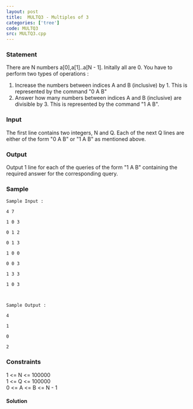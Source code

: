 ```yaml
---
layout: post
title:  MULTQ3 - Multiples of 3
categories: ['tree']
code: MULTQ3
src: MULTQ3.cpp
---
```


### **Statement**

There are N numbers a[0],a[1]..a[N - 1]. Initally all are 0. You have to
perform two types of operations :  
  
1) Increase the numbers between indices A and B (inclusive) by 1. This is
represented by the command "0 A B"  
2) Answer how many numbers between indices A and B (inclusive) are divisible
by 3. This is represented by the command "1 A B".  

### Input

The first line contains two integers, N and Q. Each of the next Q lines are
either of the form "0 A B" or "1 A B" as mentioned above.

### Output

Output 1 line for each of the queries of the form "1 A B" containing the
required answer for the corresponding query.

### Sample

    
    
    Sample Input :
    4 7
    1 0 3
    0 1 2
    0 1 3
    1 0 0
    0 0 3
    1 3 3
    1 0 3
    
    Sample Output :
    4
    1
    0
    2

### Constraints

1 <= N <= 100000  
1 <= Q <= 100000  
0 <= A <= B <= N - 1



#### **Solution**



